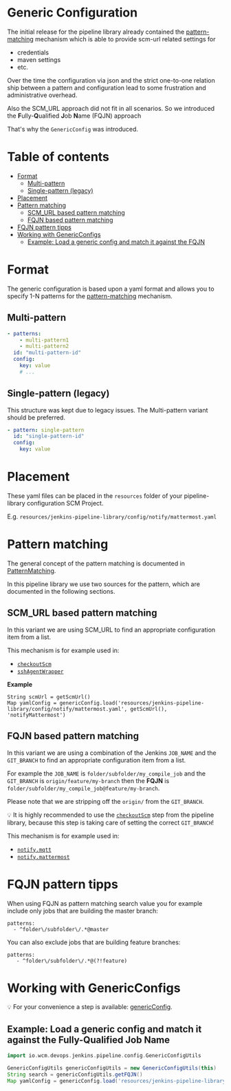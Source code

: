 # Generic Configuration

The initial release for the pipeline library already contained the
[pattern-matching](pattern-matching.md) mechanism which is able to
provide scm-url related settings for

* credentials
* maven settings
* etc.

Over the time the configuration via json and the strict one-to-one
relation ship between a pattern and configuration lead to some
frustration and administrative overhead.

Also the SCM_URL approach did not fit in all scenarios. So we introduced
the **F**ully-**Q**ualified **J**ob **N**ame (FQJN) approach

That's why the `GenericConfig` was introduced.

# Table of contents

* [Format](#format)
  * [Multi-pattern](#multi-pattern)
  * [Single-pattern (legacy)](#single-pattern-legacy)
* [Placement](#placement)
* [Pattern matching](#pattern-matching)
  * [SCM_URL based pattern matching](#scm_url-based-pattern-matching)
  * [FQJN based pattern matching](#fqjn-based-pattern-matching)
* [FQJN pattern tipps](#fqjn-pattern-tipps)
* [Working with GenericConfigs](#working-with-genericconfigs)
  * [Example: Load a generic config and match it against the FQJN](#example-load-a-generic-config-and-match-it-against-the-fully-qualified-job-name)

# Format

The generic configuration is based upon a yaml format and allows you to
specify 1-N patterns for the [pattern-matching](pattern-matching.md)
mechanism.

## Multi-pattern

```yaml
- patterns:
    - multi-pattern1
    - multi-pattern2
  id: "multi-pattern-id"
  config:
    key: value
    # ...
```

## Single-pattern (legacy)

This structure was kept due to legacy issues. The Multi-pattern variant
should be preferred.

```yaml
- pattern: single-pattern
  id: "single-pattern-id"
  config:
    key: value
```

# Placement

These yaml files can be placed in the `resources` folder of your
pipeline-library configuration SCM Project.

E.g. `resources/jenkins-pipeline-library/config/notify/mattermost.yaml`

# Pattern matching

The general concept of the pattern matching is documented in
[PatternMatching](pattern-matching.md).

In this pipeline library we use two sources for the pattern, which are
documented in the following sections.

## SCM_URL based pattern matching

In this variant we are using SCM_URL to find an appropriate
configuration item from a list.

This mechanism is for example used in:

* [`checkoutScm`](../vars/checkoutScm.md)
* [`sshAgentWrapper`](../vars/sshAgentWrapper.md)

**Example**

    String scmUrl = getScmUrl()
    Map yamlConfig = genericConfig.load('resources/jenkins-pipeline-library/config/notify/mattermost.yaml', getScmUrl(), 'notifyMattermost')


## FQJN based pattern matching

In this variant we are using a combination of the Jenkins `JOB_NAME` and
the `GIT_BRANCH` to find an appropriate configuration item from a list.

For example the `JOB_NAME` is `folder/subfolder/my_compile_job` and the
`GIT_BRANCH` is `origin/feature/my-branch` then the **FQJN** is
`folder/subfolder/my_compile_job@feature/my-branch`.

Please note that we are stripping off the `origin/` from the
`GIT_BRANCH`.

:bulb: It is highly recommended to use the
[`checkoutScm`](../vars/checkoutScm.md) step from the pipeline library,
because this step is taking care of setting the correct `GIT_BRANCH`!

This mechanism is for example used in:

* [`notify.mqtt`](../vars/notify.md#notifymqttmap-config)
* [`notify.mattermost`](../vars/notify.md#notifymattermostmap-config)

# FQJN pattern tipps

When using FQJN as pattern matching search value you for example include
only jobs that are building the master branch:

    patterns:
      - ^folder\/subfolder\/.*@master

You can also exclude jobs that are building feature branches:

    patterns:
       - ^folder\/subfolder\/.*@(?!feature)

# Working with GenericConfigs

:bulb: For your convenience a step is available:
[genericConfig](../vars/genericConfig.md).

## Example: Load a generic config and match it against the **F**ully-**Q**ualified **J**ob **N**ame

```groovy
import io.wcm.devops.jenkins.pipeline.config.GenericConfigUtils

GenericConfigUtils genericConfigUtils = new GenericConfigUtils(this)
String search = genericConfigUtils.getFQJN()
Map yamlConfig = genericConfig.load('resources/jenkins-pipeline-library/config/notify/mattermost.yaml', getScmUrl(), 'notifyMattermost')
```